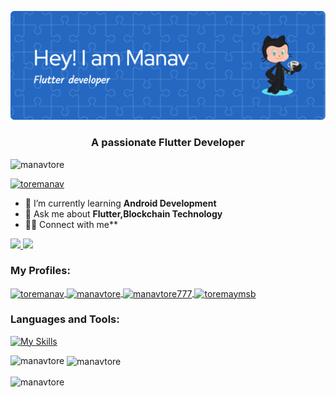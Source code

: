 ![Header](https://github.com/manavtore/manavtore/blob/main/github-header-image.png)
<h3 align="center">A passionate Flutter Developer</h3>

<p align="center">
</p>

<p align="left"> <img src="https://komarev.com/ghpvc/?username=manavtore&label=Profile%20views&color=0e75b6&style=flat" alt="manavtore" /> </p>

<p align="left"> <a href="https://twitter.com/toremanav" target="blank"><img src="https://img.shields.io/twitter/follow/toremanav?logo=twitter&style=for-the-badge" alt="toremanav" /></a> </p>

- 🌱 I’m currently learning **Android Development**
- 💬 Ask me about **Flutter,Blockchain Technology**
- 👨‍💻 Connect with me**
 <a href="https://www.linkedin.com/in/manav-tore/">
    <img src="https://skillicons.dev/icons?i=linkedin" />
  </a>
 <a href="https://twitter.com/ToreManav">
    <img src="https://skillicons.dev/icons?i=twitter" />
  </a>
</p>


<h3 align="left">My Profiles:</h3>
<p align="left">
  <a href="https://twitter.com/toremanav" target="blank">
    <img align="center" src="https://raw.githubusercontent.com/rahuldkjain/github-profile-readme-generator/master/src/images/icons/Social/twitter.svg" alt="toremanav" height="30" width="40" />
  </a>
  <a href="https://www.codechef.com/users/manavtore" target="blank">
    <img align="center" src="https://cdn.jsdelivr.net/npm/simple-icons@3.1.0/icons/codechef.svg" alt="manavtore" height="30" width="40" />
  </a>
  <a href="https://www.hackerrank.com/manavtore777" target="blank">
    <img align="center" src="https://raw.githubusercontent.com/rahuldkjain/github-profile-readme-generator/master/src/images/icons/Social/hackerrank.svg" alt="manavtore777" height="30" width="40" />
  </a>
  <a href="https://auth.geeksforgeeks.org/user/toremaymsb" target="blank">
    <img align="center" src="https://raw.githubusercontent.com/rahuldkjain/github-profile-readme-generator/master/src/images/icons/Social/geeks-for-geeks.svg" alt="toremaymsb" height="30" width="40" />
  </a>
</p>

<h3 align="left">Languages and Tools:</h3>

[![My Skills](https://skillicons.dev/icons?i=html,css,js,ts,solidity,git,dart,flutter,kotlin,java,mongodb,mysql,c.cpp)](https://skillicons.dev) 


<p><img align="left" src="https://github-readme-stats.vercel.app/api/top-langs?username=manavtore&show_icons=true&locale=en&layout=compact" alt="manavtore" /></p>

<p>&nbsp;<img align="center" src="https://github-readme-stats.vercel.app/api?username=manavtore&show_icons=true&locale=en" alt="manavtore" /></p>

<p><img align="center" src="https://github-readme-streak-stats.herokuapp.com/?user=manavtore&" alt="manavtore" /></p>
